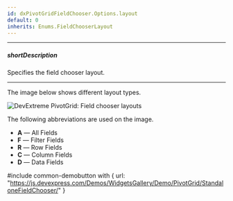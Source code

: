 ```yaml
---
id: dxPivotGridFieldChooser.Options.layout
default: 0
inherits: Enums.FieldChooserLayout
---
```

---
##### shortDescription
Specifies the field chooser layout.

---
The image below shows different layout types.

![DevExtreme PivotGrid: Field chooser layouts](/images/DataGrid/fieldChooserLayouts.png)

The following abbreviations are used on the image.

* **A** &#8212; All Fields
* **F** &#8212; Filter Fields
* **R** &#8212; Row Fields
* **C** &#8212; Column Fields
* **D** &#8212; Data Fields

#include common-demobutton with {
    url: "https://js.devexpress.com/Demos/WidgetsGallery/Demo/PivotGrid/StandaloneFieldChooser/"
}